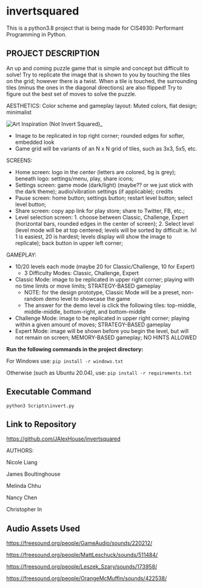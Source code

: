 # invertsquared

This is a python3.8 project that is being made for CIS4930: Performant Programming in Python.

PROJECT DESCRIPTION
-    
An up and coming puzzle game that is simple and concept but difficult to solve! Try to replicate the image that is shown to you by touching the tiles on the grid; however there is a twist. When a tile is touched, the surrounding tiles (minus the ones in the diagonal directions) are also flipped! Try to figure out the best set of moves to solve the puzzle.

AESTHETICS:
Color scheme and gameplay layout:
Muted colors, flat design; minimalist

![Art Inspiration (Not Invert Squared)_](https://user-images.githubusercontent.com/55326415/94352158-8c2aa500-002f-11eb-957b-bd67b099dbf2.png)

- Image to be replicated in top right corner; rounded edges for softer, embedded look
- Game grid will be variants of an N x N grid of tiles, such as 3x3, 5x5, etc.

SCREENS:
- Home screen: logo in the center (letters are colored, bg is grey); beneath logo: settings/menu, play, share icons;
- Settings screen: game mode (dark/light) (maybe?? or we just stick with the dark theme); audio/vibration settings (if applicable); credits
- Pause screen: home button; settings button; restart level button; select level button;
- Share screen: copy app link for play store; share to Twitter, FB, etc.;
- Level selection screen: 1. choose between Classic, Challenge, Expert (horizontal bars, rounded edges in the center of screen); 2. Select level (level mode will be at top centered; levels will be sorted by difficult ie. lvl 1 is easiest, 20 is hardest; levels display will show the image to replicate); back button in upper left corner;

GAMEPLAY:
- 10/20 levels each mode (maybe 20 for Classic/Challenge, 10 for Expert)
  - 3 Difficulty Modes: Classic, Challenge, Expert
- Classic Mode: image to be replicated in upper right corner; playing with no time limits or move limits; STRATEGY-BASED gameplay
  - NOTE: for the design prototype, Classic Mode will be a preset, non-random demo level to showcase the game
  - The answer for the demo level is click the following tiles: top-middle, middle-middle, bottom-right, and bottom-middle
- Challenge Mode: image to be replicated in upper right corner; playing within a given amount of moves; STRATEGY-BASED gameplay
- Expert Mode: image will be shown before you begin the level, but will not remain on screen; MEMORY-BASED gameplay; NO HINTS ALLOWED


**Run the following commands in the project directory:**

For Windows use:
`pip install -r windows.txt`

Otherwise (such as Ubuntu 20.04), use:
`pip install -r requirements.txt`

Executable Command
-

`python3 Scripts\invert.py`

Link to Repository
-

https://github.com/JAlexHouse/invertsquared

AUTHORS:

Nicole Liang

James Boultinghouse

Melinda Chhu

Nancy Chen

Christopher In

## Audio Assets Used

https://freesound.org/people/GameAudio/sounds/220212/ 

https://freesound.org/people/MattLeschuck/sounds/511484/

https://freesound.org/people/Leszek_Szary/sounds/173958/ 

https://freesound.org/people/OrangeMcMuffin/sounds/422538/  
